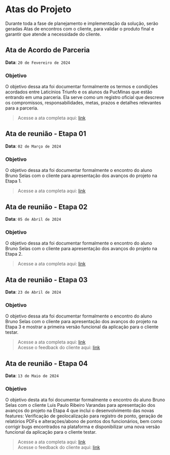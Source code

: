 # Atas do Projeto

Durante toda a fase de planejamento e implementação da solução, serão geradas Atas de encontros com o cliente, para validar o produto final e garantir que atende a necessidade do cliente.

## Ata de Acordo de Parceria

**Data**: `20 de Fevereiro de 2024`

### Objetivo
 O objetivo dessa ata foi documentar formalmente os termos e condições acordados entre Laticínios Triunfo e os alunos da PucMinas que estão entrando em uma parceria. Ela serve como um registro oficial que descreve os compromissos, responsabilidades, metas, prazos e detalhes relevantes para a parceria.

> Acesse a ata completa aqui: [link](https://github.com/ICEI-PUC-Minas-PMV-ADS/pmv-ads-2024-1-e5-proj-time-sheet/blob/main/atas/Ata%20de%20reuni%C3%A3o%20-%20Acordo%20de%20parceria.jpg)

## Ata de reunião - Etapa 01

**Data**: `02 de Março de 2024`

### Objetivo
O objetivo dessa ata foi documentar formalmente o encontro do aluno Bruno Selas com o cliente para apresentação dos avanços do projeto na Etapa 1.

> Acesse a ata completa aqui: [link](https://github.com/ICEI-PUC-Minas-PMV-ADS/pmv-ads-2024-1-e5-proj-time-sheet/blob/main/atas/Ata%20de%20reuni%C3%A3o%20-%20Etapa%201.jpg)

## Ata de reunião - Etapa 02

**Data**: `05 de Abril de 2024`

### Objetivo
O objetivo dessa ata foi documentar formalmente o encontro do aluno Bruno Selas com o cliente para apresentação dos avanços do projeto na Etapa 2.

> Acesse a ata completa aqui: [link](https://github.com/ICEI-PUC-Minas-PMV-ADS/pmv-ads-2024-1-e5-proj-time-sheet/blob/main/atas/Ata%20de%20reuni%C3%A3o%20-%20Etapa%202.pdf)

## Ata de reunião - Etapa 03

**Data**: `23 de Abril de 2024`

### Objetivo
O objetivo dessa ata foi documentar formalmente o encontro do aluno Bruno Selas com o cliente para apresentação dos avanços do projeto na Etapa 3 e mostrar a primeira versão funcional da aplicação para o cliente testar.

> Acesse a ata completa aqui: [link](https://github.com/ICEI-PUC-Minas-PMV-ADS/pmv-ads-2024-1-e5-proj-time-sheet/blob/main/atas/Ata%20de%20reuni%C3%A3o%20-%20Etapa%203.pdf)  
> Acesse o feedback do cliente aqui: [link](https://github.com/ICEI-PUC-Minas-PMV-ADS/pmv-ads-2024-1-e5-proj-time-sheet/blob/main/atas/Feedback%20do%20cliente%20-%20Apresenta%C3%A7%C3%A3o%20do%20produto%20-%20Etapa%203.mp4)
>
 ## Ata de reunião - Etapa 04

**Data**: `13 de Maio de 2024`

### Objetivo
O objetivo desta ata foi documentar formalmente o encontro do aluno Bruno Selas com o cliente Luis Paulo Ribeiro Varandas para apresentação dos avanços do projeto na Etapa 4 que inclui o desenvolvimento das novas features: Verificação de geolocalização para registro de ponto, geração de relatórios PDFs e alterações/abono de pontos dos funcionários, bem como corrigir bugs encontrados na plataforma e disponibilizar uma nova versão funcional da aplicação para o cliente testar.

> Acesse a ata completa aqui: [link](https://github.com/ICEI-PUC-Minas-PMV-ADS/pmv-ads-2024-1-e5-proj-time-sheet/blob/main/atas/Ata%20do%20projeto%20etapa%204.pdf)  
> Acesse o feedback do cliente aqui: [link](https://github.com/ICEI-PUC-Minas-PMV-ADS/pmv-ads-2024-1-e5-proj-time-sheet/blob/main/atas/Feedback%20do%20cliente%20-%20Apresenta%C3%A7%C3%A3o%20do%20produto%20-%20Etapa%203.mp4)
